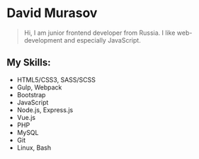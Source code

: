 # David Murasov

> Hi, I am junior frontend developer from Russia. I like web-development and especially JavaScript.

## My Skills: 

- HTML5/CSS3, SASS/SCSS
- Gulp, Webpack
- Bootstrap
- JavaScript
- Node.js, Express.js
- Vue.js
- PHP
- MySQL
- Git
- Linux, Bash
